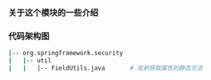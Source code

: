 ### 关于这个模块的一些介绍

### 代码架构图
```bash
|-- org.springframework.security
|   |-- util
|   |   |-- FieldUtils.java       # 反射获取属性的静态方法


```
